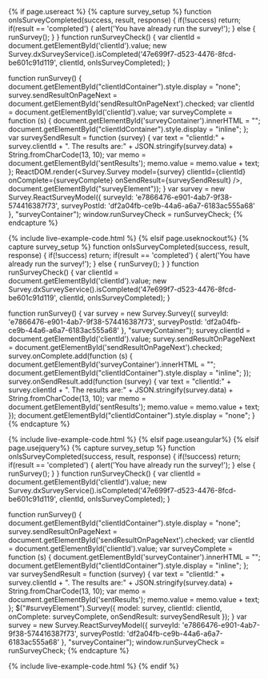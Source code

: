 {% if page.usereact %}
{% capture survey_setup %}
function onIsSurveyCompleted(success, result, response) {
    if(!success) return;
    if(result == 'completed') {
        alert('You have already run the survey!');
    } else {
        runSurvey();
    }
}
function runSurveyCheck() {
    var clientId = document.getElementById('clientId').value;
    new Survey.dxSurveyService().isCompleted('47e699f7-d523-4476-8fcd-be601c91d119', clientId, onIsSurveyCompleted);
}

function runSurvey() {
    document.getElementById("clientIdContainer").style.display = "none";    
    survey.sendResultOnPageNext = document.getElementById('sendResultOnPageNext').checked;
    var clientId = document.getElementById('clientId').value;
    var surveyComplete = function (s) { 
        document.getElementById('surveyContainer').innerHTML = ""; 
        document.getElementById("clientIdContainer").style.display = "inline";
    };
    var surveySendResult = function (survey) { 
        var text = "clientId:" + survey.clientId + ". The results are:" + JSON.stringify(survey.data)  + String.fromCharCode(13, 10);
        var memo = document.getElementById('sentResults');
        memo.value = memo.value + text;
    };
    ReactDOM.render(<Survey.Survey model={survey} clientId={clientId} onComplete={surveyComplete} onSendResult={surveySendResult} />, document.getElementById("surveyElement"));
}
var survey = new Survey.ReactSurveyModel({
        surveyId: 'e7866476-e901-4ab7-9f38-574416387f73',
        surveyPostId: 'df2a04fb-ce9b-44a6-a6a7-6183ac555a68'
}, "surveyContainer");
window.runSurveyCheck = runSurveyCheck;
{% endcapture %}
    
{% include live-example-code.html %}
{% elsif page.useknockout%}
{% capture survey_setup %}
function onIsSurveyCompleted(success, result, response) {
    if(!success) return;
    if(result == 'completed') {
        alert('You have already run the survey!');
    } else {
        runSurvey();
    }
}
function runSurveyCheck() {
    var clientId = document.getElementById('clientId').value;
    new Survey.dxSurveyService().isCompleted('47e699f7-d523-4476-8fcd-be601c91d119', clientId, onIsSurveyCompleted);
}

function runSurvey() {
    var survey = new Survey.Survey({
            surveyId: 'e7866476-e901-4ab7-9f38-574416387f73',
            surveyPostId: 'df2a04fb-ce9b-44a6-a6a7-6183ac555a68'
    }, "surveyContainer");
    survey.clientId = document.getElementById('clientId').value;
    survey.sendResultOnPageNext = document.getElementById('sendResultOnPageNext').checked;
    survey.onComplete.add(function (s) { 
        document.getElementById('surveyContainer').innerHTML = ""; 
        document.getElementById("clientIdContainer").style.display = "inline";
    });
    survey.onSendResult.add(function (survey) { 
        var text = "clientId:" + survey.clientId + ". The results are:" + JSON.stringify(survey.data)  + String.fromCharCode(13, 10);
        var memo = document.getElementById('sentResults');
        memo.value = memo.value + text;
    });
    document.getElementById("clientIdContainer").style.display = "none";
}
{% endcapture %}
    
{% include live-example-code.html %}
{% elsif page.useangular%}
{% elsif page.usejquery%}
{% capture survey_setup %}
function onIsSurveyCompleted(success, result, response) {
    if(!success) return;
    if(result == 'completed') {
        alert('You have already run the survey!');
    } else {
        runSurvey();
    }
}
function runSurveyCheck() {
    var clientId = document.getElementById('clientId').value;
    new Survey.dxSurveyService().isCompleted('47e699f7-d523-4476-8fcd-be601c91d119', clientId, onIsSurveyCompleted);
}

function runSurvey() {
    document.getElementById("clientIdContainer").style.display = "none";    
    survey.sendResultOnPageNext = document.getElementById('sendResultOnPageNext').checked;
    var clientId = document.getElementById('clientId').value;
    var surveyComplete = function (s) { 
        document.getElementById('surveyContainer').innerHTML = ""; 
        document.getElementById("clientIdContainer").style.display = "inline";
    };
    var surveySendResult = function (survey) { 
        var text = "clientId:" + survey.clientId + ". The results are:" + JSON.stringify(survey.data)  + String.fromCharCode(13, 10);
        var memo = document.getElementById('sentResults');
        memo.value = memo.value + text;
    };
    $("#surveyElement").Survey({
        model: survey,
        clientId: clientId,
        onComplete: surveyComplete,
        onSendResult: surveySendResult
    });
}
var survey = new Survey.ReactSurveyModel({
        surveyId: 'e7866476-e901-4ab7-9f38-574416387f73',
        surveyPostId: 'df2a04fb-ce9b-44a6-a6a7-6183ac555a68'
}, "surveyContainer");
window.runSurveyCheck = runSurveyCheck;
{% endcapture %}
    
{% include live-example-code.html %}
{% endif %}
